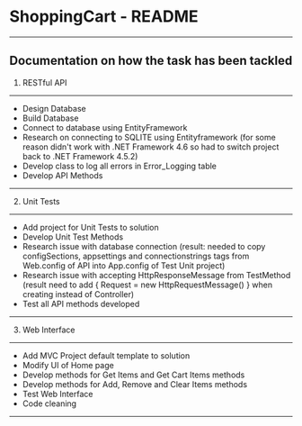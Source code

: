 # ShoppingCart - README

-------------------------------------------
Documentation on how the task has been tackled
-------------------------------------------

1. RESTful API
-------------------------------------------
  - Design Database
  - Build Database
  - Connect to database using EntityFramework
  - Research on connecting to SQLITE using Entityframework (for some reason didn't work with .NET Framework 4.6 so had to switch project back to .NET Framework 4.5.2)
  - Develop class to log all errors in Error_Logging table
  - Develop API Methods
-------------------------------------------

2. Unit Tests
-------------------------------------------
  - Add project for Unit Tests to solution
  - Develop Unit Test Methods
  - Research issue with database connection (result: needed to copy configSections, appsettings and connectionstrings tags from Web.config of API into App.config of Test Unit project)
  - Research issue with accepting HttpResponseMessage from TestMethod (result need to add { Request = new HttpRequestMessage() } when creating instead of Controller)
  - Test all API methods developed
-------------------------------------------
  
3. Web Interface
-------------------------------------------

  - Add MVC Project default template to solution
  - Modify UI of Home page
  - Develop methods for Get Items and Get Cart Items methods
  - Develop methods for Add, Remove and Clear Items methods
  - Test Web Interface
  - Code cleaning
-------------------------------------------
